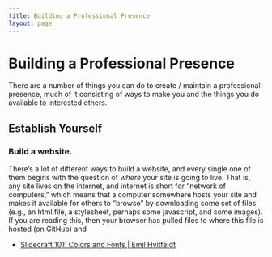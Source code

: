 ```yaml
---
title: Building a Professional Presence
layout: page
---
```


# Building a Professional Presence

There are a number of things you can do to create / maintain a professional presence, much of it consisting of ways to make you and the things you do available to interested others.



## Establish Yourself

### Build a website.

There’s a lot of different ways to build a website, and every single one of them begins with the question of *where* your site is going to live. That is, any site lives on the internet, and internet is short for “network of computers,” which means that a computer somewhere hosts your site and makes it available for others to “browse” by downloading some set of files (e.g., an html file, a stylesheet, perhaps some javascript, and some images). If you are reading this, then your browser has pulled files to where this file is hosted (on GitHub) and


* [Slidecraft 101: Colors and Fonts | Emil Hvitfeldt](https://www.emilhvitfeldt.com/post/slidecraft-colors-fonts/)